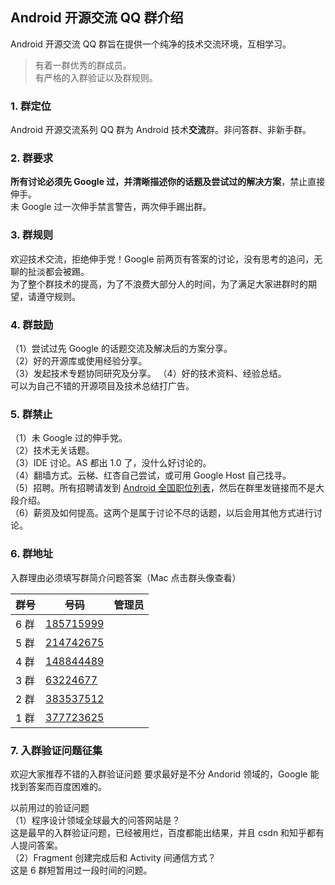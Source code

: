 Android 开源交流 QQ 群介绍
------------------

Android 开源交流 QQ 群旨在提供一个纯净的技术交流环境，互相学习。  
> 有着一群优秀的群成员。  
> 有严格的入群验证以及群规则。  

### 1. 群定位
Android 开源交流系列 QQ 群为 Android 技术**交流**群。非问答群、非新手群。  

### 2. 群要求
**所有讨论必须先 Google 过，并清晰描述你的话题及尝试过的解决方案**，禁止直接伸手。  
未 Google 过一次伸手禁言警告，两次伸手踢出群。  

### 3. 群规则
欢迎技术交流，拒绝伸手党！Google 前两页有答案的讨论，没有思考的追问，无聊的扯淡都会被踢。  
为了整个群技术的提高，为了不浪费大部分人的时间，为了满足大家进群时的期望，请遵守规则。  

### 4. 群鼓励
（1）尝试过先 Google 的话题交流及解决后的方案分享。  
（2）好的开源库或使用经验分享。  
（3）发起技术专题协同研究及分享。 
（4）好的技术资料、经验总结。  
可以为自己不错的开源项目及技术总结打广告。  

### 5. 群禁止
（1）未 Google 过的伸手党。  
（2）技术无关话题。  
（3）IDE 讨论。AS 都出 1.0 了，没什么好讨论的。  
（4）翻墙方式。云梯、红杏自己尝试，或可用 Google Host 自己找寻。  
（5）招聘。所有招聘请发到 [Android 全国职位列表](https://github.com/android-cn/android-jobs)，然后在群里发链接而不是大段介绍。  
（6）薪资及如何提高。这两个是属于讨论不尽的话题，以后会用其他方式进行讨论。 

### 6. 群地址
入群理由必须填写群简介问题答案（Mac 点击群头像查看）    

群号 | 号码 | 管理员
--- |--- |---
6 群 | [185715999](http://jq.qq.com/?_wv=1027&k=fJlrh1 "入群理由必须填写群简介问题答案") |
5 群 | [214742675](http://jq.qq.com/?_wv=1027&k=c9rXYw "入群理由必须填写群简介问题答案") |
4 群 | [148844489](http://shang.qq.com/wpa/qunwpa?idkey=5dc2f22b2f9fe3b6136f9cad29399713b118bfaa9a2330e410757362a37572bc "入群理由必须填写群简介问题答案") |
3 群 | [63224677](http://shang.qq.com/wpa/qunwpa?idkey=fb2eaf0c4b4a8c838ad15e6bdd69d901f038a50f4a77360845b9e6d7ee0ba3ee "入群理由必须填写群简介问题答案") |
2 群 | [383537512](http://shang.qq.com/wpa/qunwpa?idkey=69b7c4278fc3a33690d4847ed7f9a72b9e4feb51221265a7326cf5261ccd5862 "入群理由必须填写群简介问题答案") |
1 群 | [377723625](http://shang.qq.com/wpa/qunwpa?idkey=12ba39b0c3f5d27620ab0cb63ff80507a8a30fd743a11fad028e7742a871e0dc "入群理由必须填写群简介问题答案") |

### 7. 入群验证问题征集
欢迎大家推荐不错的入群验证问题
要求最好是不分 Andorid 领域的，Google 能找到答案而百度困难的。  

以前用过的验证问题  
（1）程序设计领域全球最大的问答网站是？  
这是最早的入群验证问题，已经被用烂，百度都能出结果，并且 csdn 和知乎都有人提问答案。  
（2）Fragment 创建完成后和 Activity 间通信方式？  
这是 6 群短暂用过一段时间的问题。  
